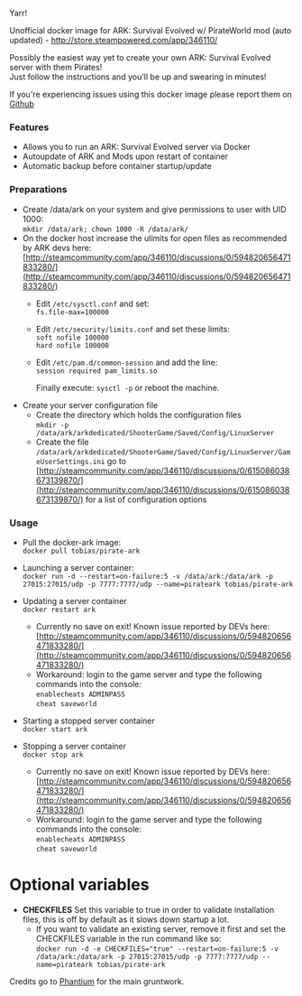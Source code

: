 Yarr!

Unofficial docker image for ARK: Survival Evolved w/ PirateWorld mod (auto updated) - http://store.steampowered.com/app/346110/


Possibly the easiest way yet to create your own ARK: Survival Evolved server with them Pirates!  
Just follow the instructions and you'll be up and swearing in minutes!

If you're experiencing issues using this docker image please report them on [Github](https://github.com/toxster/pirate-ark/issues)

### Features
- Allows you to run an ARK: Survival Evolved server via Docker
- Autoupdate of ARK and Mods upon restart of container
- Automatic backup before container startup/update

### Preparations
- Create /data/ark on your system and give permissions to user with UID 1000:  
  `mkdir /data/ark; chown 1000 -R /data/ark/`
- On the docker host increase the ulimits for open files as recommended by ARK devs here: [http://steamcommunity.com/app/346110/discussions/0/594820656471833280/](http://steamcommunity.com/app/346110/discussions/0/594820656471833280/)
  + Edit `/etc/sysctl.conf` and set:  
    `fs.file-max=100000`

  + Edit `/etc/security/limits.conf` and set these limits:  
    `soft nofile 100000`  
    `hard nofile 100000`

  + Edit `/etc/pam.d/common-session` and add the line:  
    `session required pam_limits.so`

    Finally execute: `sysctl -p` or reboot the machine.
- Create your server configuration file
  + Create the directory which holds the configuration files  
  `mkdir -p /data/ark/arkdedicated/ShooterGame/Saved/Config/LinuxServer`
  + Create the file `/data/ark/arkdedicated/ShooterGame/Saved/Config/LinuxServer/GameUserSettings.ini`
    go to [http://steamcommunity.com/app/346110/discussions/0/615086038673139870/](http://steamcommunity.com/app/346110/discussions/0/615086038673139870/) for a list of configuration options


### Usage
- Pull the docker-ark image:  
  `docker pull tobias/pirate-ark`

- Launching a server container:  
  `docker run -d --restart=on-failure:5 -v /data/ark:/data/ark -p 27015:27015/udp -p 7777:7777/udp --name=pirateark tobias/pirate-ark`

- Updating a server container  
  `docker restart ark`
  + Currently no save on exit! Known issue reported by DEVs here:    [http://steamcommunity.com/app/346110/discussions/0/594820656471833280/](http://steamcommunity.com/app/346110/discussions/0/594820656471833280/)
  + Workaround: login to the game server and type the following commands into the console:  
   `enablecheats ADMINPASS`  
   `cheat saveworld`

- Starting a stopped server container  
  `docker start ark`

- Stopping a server container  
  `docker stop ark`
  + Currently no save on exit! Known issue reported by DEVs here:    [http://steamcommunity.com/app/346110/discussions/0/594820656471833280/](http://steamcommunity.com/app/346110/discussions/0/594820656471833280/)
   + Workaround: login to the game server and type the following commands into the console:  
   `enablecheats ADMINPASS`  
   `cheat saveworld`

# Optional variables
- __CHECKFILES__ Set this variable to true in order to validate installation files, this is off by default as it slows down startup a lot.
  + If you want to validate an existing server, remove it first and set the CHECKFILES variable in the run command like so:  
    `docker run -d -e CHECKFILES="true" --restart=on-failure:5 -v /data/ark:/data/ark -p 27015:27015/udp -p 7777:7777/udp --name=pirateark tobias/pirate-ark`

Credits go to [Phantium](https://github.com/phantium/docker-ark/) for the main gruntwork.

